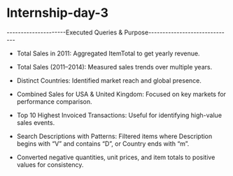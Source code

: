 # Internship-day-3

---------------------Executed Queries & Purpose------------------------------
- Total Sales in 2011:
Aggregated ItemTotal to get yearly revenue.

- Total Sales (2011–2014):
Measured sales trends over multiple years.

- Distinct Countries:
Identified market reach and global presence.

- Combined Sales for USA & United Kingdom:
Focused on key markets for performance comparison.

- Top 10 Highest Invoiced Transactions:
Useful for identifying high-value sales events.

- Search Descriptions with Patterns:
Filtered items where Description begins with “V” and contains “D”, or Country ends with “m”.

- Converted negative quantities, unit prices, and item totals to positive values for consistency.
